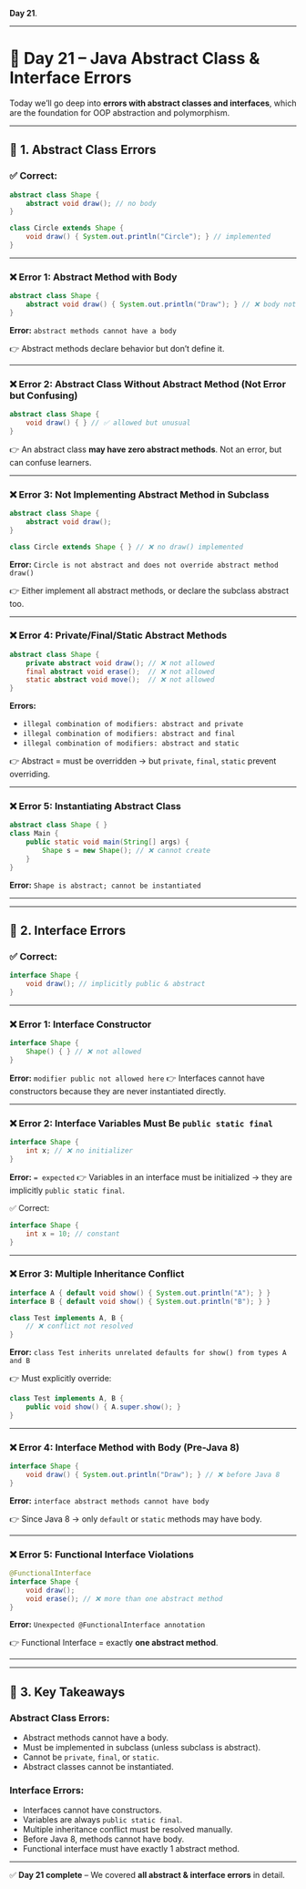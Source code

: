 **Day 21**.

---

# 📅 Day 21 – Java Abstract Class & Interface Errors

Today we’ll go deep into **errors with abstract classes and interfaces**, which are the foundation for OOP abstraction and polymorphism.

---

## 🔹 1. Abstract Class Errors

### ✅ Correct:

```java
abstract class Shape {
    abstract void draw(); // no body
}

class Circle extends Shape {
    void draw() { System.out.println("Circle"); } // implemented
}
```

---

### ❌ Error 1: Abstract Method with Body

```java
abstract class Shape {
    abstract void draw() { System.out.println("Draw"); } // ❌ body not allowed
}
```

**Error:** `abstract methods cannot have a body`

👉 Abstract methods declare behavior but don’t define it.

---

### ❌ Error 2: Abstract Class Without Abstract Method (Not Error but Confusing)

```java
abstract class Shape {
    void draw() { } // ✅ allowed but unusual
}
```

👉 An abstract class **may have zero abstract methods**. Not an error, but can confuse learners.

---

### ❌ Error 3: Not Implementing Abstract Method in Subclass

```java
abstract class Shape {
    abstract void draw();
}

class Circle extends Shape { } // ❌ no draw() implemented
```

**Error:** `Circle is not abstract and does not override abstract method draw()`

👉 Either implement all abstract methods, or declare the subclass abstract too.

---

### ❌ Error 4: Private/Final/Static Abstract Methods

```java
abstract class Shape {
    private abstract void draw(); // ❌ not allowed
    final abstract void erase();  // ❌ not allowed
    static abstract void move();  // ❌ not allowed
}
```

**Errors:**

- `illegal combination of modifiers: abstract and private`
- `illegal combination of modifiers: abstract and final`
- `illegal combination of modifiers: abstract and static`

👉 Abstract = must be overridden → but `private`, `final`, `static` prevent overriding.

---

### ❌ Error 5: Instantiating Abstract Class

```java
abstract class Shape { }
class Main {
    public static void main(String[] args) {
        Shape s = new Shape(); // ❌ cannot create
    }
}
```

**Error:** `Shape is abstract; cannot be instantiated`

---

---

## 🔹 2. Interface Errors

### ✅ Correct:

```java
interface Shape {
    void draw(); // implicitly public & abstract
}
```

---

### ❌ Error 1: Interface Constructor

```java
interface Shape {
    Shape() { } // ❌ not allowed
}
```

**Error:** `modifier public not allowed here`
👉 Interfaces cannot have constructors because they are never instantiated directly.

---

### ❌ Error 2: Interface Variables Must Be `public static final`

```java
interface Shape {
    int x; // ❌ no initializer
}
```

**Error:** `= expected`
👉 Variables in an interface must be initialized → they are implicitly `public static final`.

✅ Correct:

```java
interface Shape {
    int x = 10; // constant
}
```

---

### ❌ Error 3: Multiple Inheritance Conflict

```java
interface A { default void show() { System.out.println("A"); } }
interface B { default void show() { System.out.println("B"); } }

class Test implements A, B {
    // ❌ conflict not resolved
}
```

**Error:** `class Test inherits unrelated defaults for show() from types A and B`

👉 Must explicitly override:

```java
class Test implements A, B {
    public void show() { A.super.show(); }
}
```

---

### ❌ Error 4: Interface Method with Body (Pre-Java 8)

```java
interface Shape {
    void draw() { System.out.println("Draw"); } // ❌ before Java 8
}
```

**Error:** `interface abstract methods cannot have body`

👉 Since Java 8 → only `default` or `static` methods may have body.

---

### ❌ Error 5: Functional Interface Violations

```java
@FunctionalInterface
interface Shape {
    void draw();
    void erase(); // ❌ more than one abstract method
}
```

**Error:** `Unexpected @FunctionalInterface annotation`

👉 Functional Interface = exactly **one abstract method**.

---

---

## 🔹 3. Key Takeaways

### Abstract Class Errors:

- Abstract methods cannot have a body.
- Must be implemented in subclass (unless subclass is abstract).
- Cannot be `private`, `final`, or `static`.
- Abstract classes cannot be instantiated.

### Interface Errors:

- Interfaces cannot have constructors.
- Variables are always `public static final`.
- Multiple inheritance conflict must be resolved manually.
- Before Java 8, methods cannot have body.
- Functional interface must have exactly 1 abstract method.

---

✅ **Day 21 complete** – We covered **all abstract & interface errors** in detail.
